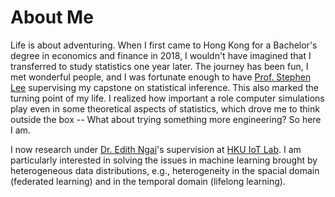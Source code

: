 <span class='anchor' id='about-me'></span>
# About Me
Life is about adventuring. When I first came to Hong Kong for a Bachelor's degree in economics and finance in 2018, I wouldn't have imagined that I transferred to study statistics one year later. The journey has been fun, I met wonderful people, and I was fortunate enough to have [Prof. Stephen Lee](https://www.scifac.hku.hk/people/lee-stephen-man-sing) supervising my capstone on statistical inference. This also marked the turning point of my life. I realized how important a role computer simulations play even in some theoretical aspects of statistics, which drove me to think outside the box -- What about trying something more engineering? So here I am. 

I now research under [Dr. Edith Ngai](https://www.eee.hku.hk/people/echngai/)'s supervision at [HKU IoT Lab](https://www.eee.hku.hk/~iotlab/). I am particularly interested in solving the issues in machine learning brought by heterogeneous data distributions, e.g., heterogeneity in the spacial domain (federated learning) and in the temporal domain (lifelong learning).